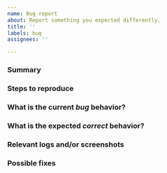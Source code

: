 ```yaml
---
name: Bug report
about: Report something you expected differently.
title: ''
labels: bug
assignees: ''

---
```


<!---
Hi! Thank you for contributing.
Before opening a new issue, please search for keywords in the issues filtered by the "defect not urgent" or "defect" label to make sure the issue you're about to submit isn't a duplicate.
--->

### Summary

<!-- Summarize the bug encountered concisely -->

### Steps to reproduce

<!-- How one can reproduce the issue - this is very important -->

### What is the current _bug_ behavior?

<!-- What actually happens -->

### What is the expected _correct_ behavior?

<!-- What you should see instead -->

### Relevant logs and/or screenshots

<!-- Paste any relevant logs
- please use code blocks (```) to format console output, logs, and code, as it's very hard to read otherwise.
If applicable, we are happy to see screenshots or screenrcordings
- If you want a border around your image, use <kbd><img src="uploads/foo/bar.png"></kbd>
- If you want to resize your image, use: ![image](/uploads/foo/bar.png){width=40%} or {height=250px}
-->

### Possible fixes

<!-- If you can, link to the line of code that might be responsible for the problem -->
